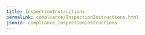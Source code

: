 ```yaml
---
title: InspectionInstructions
permalink: compliance/InspectionInstructions.html
jsonid: compliance_inspectioninstructions
---
```

